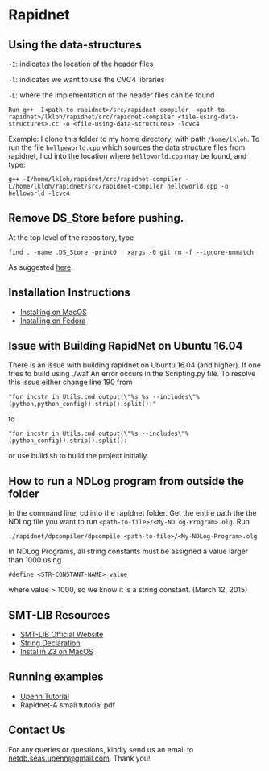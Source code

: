 
Rapidnet
========

Using the data-structures
-------------------------

`-I`: indicates the location of the header files

`-l`: indicates we want to use the CVC4 libraries

`-L`: where the implementation of the header files can be found

    Run g++ -I<path-to-rapidnet>/src/rapidnet-compiler -<path-to-rapidnet>/lkloh/rapidnet/src/rapidnet-compiler <file-using-data-structures>.cc -o <file-using-data-structures> -lcvc4

Example: I clone this folder to my home directory, with path `/home/lkloh`. To run the file `hellpeworld.cpp` which sources the data structure files from rapidnet, I cd into the location where `helloworld.cpp` may be found, and type:

    g++ -I/home/lkloh/rapidnet/src/rapidnet-compiler -L/home/lkloh/rapidnet/src/rapidnet-compiler helloworld.cpp -o helloworld -lcvc4

Remove DS_Store before pushing.
-------------------------------

At the top level of the repository, type

    find . -name .DS_Store -print0 | xargs -0 git rm -f --ignore-unmatch
    
As suggested [here](http://stackoverflow.com/questions/107701/how-can-i-remove-ds-store-files-from-a-git-repository).


Installation Instructions
-------------------------
* [Installing on MacOS](https://github.com/lkloh/rapidnet/wiki/Installing-On-MacOS)
* [Installing on Fedora](https://github.com/powerist/rapidnet/wiki/Installing-on-Fedora-Cluster-Machine)


Issue with Building RapidNet on Ubuntu 16.04
----------------------------------------------

There is an issue with building rapidnet on Ubuntu 16.04 (and higher). If one tries to build using ./waf An error occurs in the Scripting.py file. To resolve this issue either change line 190 from

```
"for incstr in Utils.cmd_output(\"%s %s --includes\"%(python,python_config)).strip().split():"
```

to

```
"for incstr in Utils.cmd_output(\"%s --includes\"%(python_config)).strip().split():
```

or use build.sh to build the project initially.

How to run a NDLog program from outside the folder
--------------------------------------------------

In the command line, cd into the rapidnet folder. Get the entire path the the NDLog file you want to run `<path-to-file>/<My-NDLog-Program>.olg`. Run 

    ./rapidnet/dpcompiler/dpcompile <path-to-file>/<My-NDLog-Program>.olg
    
In NDLog Programs, all string constants must be assigned a value larger than 1000 using 

    #define <STR-CONSTANT-NAME> value
    
where value > 1000,  so we know it is a string constant. (March 12, 2015)

SMT-LIB Resources
-----------------
* [SMT-LIB Official Website](http://smtlib.cs.uiowa.edu/)
* [String Declaration](http://cvc4.cs.nyu.edu/wiki/Strings)
* [Installin Z3 on MacOS](http://z3.codeplex.com/wikipage?title=Building%20the%20unstable%20%28working-in-progress%29%20branch&referringTitle=Documentation)

Running examples
----------------
* [Upenn Tutorial](http://netdb.cis.upenn.edu/rapidnet/doxygen/html/rapidnet-ndlog-application.html)
* Rapidnet-A small tutorial.pdf

Contact Us
--------------

For any queries or questions, kindly send us an email to netdb.seas.upenn@gmail.com. Thank you!
